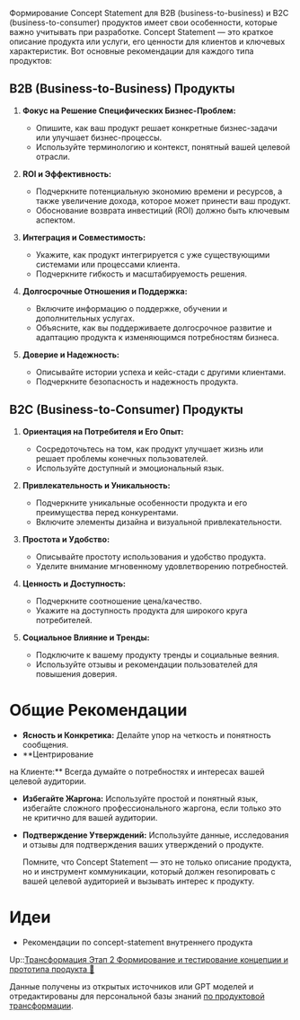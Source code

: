Формирование Concept Statement для B2B (business-to-business) и B2C (business-to-consumer) продуктов имеет свои особенности, которые важно учитывать при разработке. Concept Statement — это краткое описание продукта или услуги, его ценности для клиентов и ключевых характеристик. Вот основные рекомендации для каждого типа продуктов:

## B2B (Business-to-Business) Продукты

1. **Фокус на Решение Специфических Бизнес-Проблем:**
   
   * Опишите, как ваш продукт решает конкретные бизнес-задачи или улучшает бизнес-процессы.
   * Используйте терминологию и контекст, понятный вашей целевой отрасли.
1. **ROI и Эффективность:**
   
   * Подчеркните потенциальную экономию времени и ресурсов, а также увеличение дохода, которое может принести ваш продукт.
   * Обоснование возврата инвестиций (ROI) должно быть ключевым аспектом.
1. **Интеграция и Совместимость:**
   
   * Укажите, как продукт интегрируется с уже существующими системами или процессами клиента.
   * Подчеркните гибкость и масштабируемость решения.
1. **Долгосрочные Отношения и Поддержка:**
   
   * Включите информацию о поддержке, обучении и дополнительных услугах.
   * Объясните, как вы поддерживаете долгосрочное развитие и адаптацию продукта к изменяющимся потребностям бизнеса.
1. **Доверие и Надежность:**
   
   * Описывайте истории успеха и кейс-стади с другими клиентами.
   * Подчеркните безопасность и надежность продукта.

## B2C (Business-to-Consumer) Продукты

1. **Ориентация на Потребителя и Его Опыт:**
   
   * Сосредоточьтесь на том, как продукт улучшает жизнь или решает проблемы конечных пользователей.
   * Используйте доступный и эмоциональный язык.
1. **Привлекательность и Уникальность:**
   
   * Подчеркните уникальные особенности продукта и его преимущества перед конкурентами.
   * Включите элементы дизайна и визуальной привлекательности.
1. **Простота и Удобство:**
   
   * Описывайте простоту использования и удобство продукта.
   * Уделите внимание мгновенному удовлетворению потребностей.
1. **Ценность и Доступность:**
   
   * Подчеркните соотношение цена/качество.
   * Укажите на доступность продукта для широкого круга потребителей.
1. **Социальное Влияние и Тренды:**
   
   * Подключите к вашему продукту тренды и социальные веяния.
   * Используйте отзывы и рекомендации пользователей для повышения доверия.

# Общие Рекомендации

* **Ясность и Конкретика:** Делайте упор на четкость и понятность сообщения.
* \*\*Центрирование

на Клиенте:\*\* Всегда думайте о потребностях и интересах вашей целевой аудитории.

* **Избегайте Жаргона:** Используйте простой и понятный язык, избегайте сложного профессионального жаргона, если только это не критично для вашей аудитории.

* **Подтверждение Утверждений:** Используйте данные, исследования и отзывы для подтверждения ваших утверждений о продукте.
  
  Помните, что Concept Statement — это не только описание продукта, но и инструмент коммуникации, который должен resonировать с вашей целевой аудиторией и вызывать интерес к продукту.

# Идеи

* Рекомендации по concept-statement внутреннего продукта

Up::[Трансформация Этап 2 Формирование и тестирование концепции и прототипа продукта 📑](%D0%A2%D1%80%D0%B0%D0%BD%D1%81%D1%84%D0%BE%D1%80%D0%BC%D0%B0%D1%86%D0%B8%D1%8F%20%D0%AD%D1%82%D0%B0%D0%BF%202%20%D0%A4%D0%BE%D1%80%D0%BC%D0%B8%D1%80%D0%BE%D0%B2%D0%B0%D0%BD%D0%B8%D0%B5%20%D0%B8%20%D1%82%D0%B5%D1%81%D1%82%D0%B8%D1%80%D0%BE%D0%B2%D0%B0%D0%BD%D0%B8%D0%B5%20%D0%BA%D0%BE%D0%BD%D1%86%D0%B5%D0%BF%D1%86%D0%B8%D0%B8%20%D0%B8%20%D0%BF%D1%80%D0%BE%D1%82%D0%BE%D1%82%D0%B8%D0%BF%D0%B0%20%D0%BF%D1%80%D0%BE%D0%B4%D1%83%D0%BA%D1%82%D0%B0%20%F0%9F%93%91.md)

Данные получены из открытых источников  или GPT моделей  и отредактированы  для персональной базы знаний [по продуктовой трансформации](https://psf.master-strategy.ru/strategy-is.shtml).
